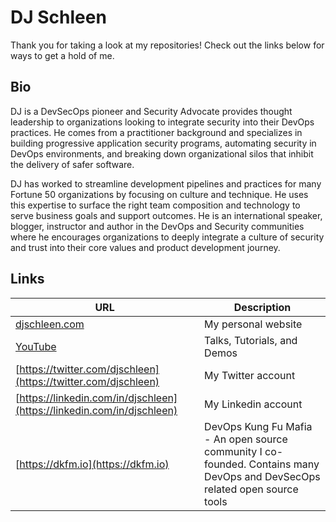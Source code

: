 # DJ Schleen

Thank you for taking a look at my repositories! Check out the links below for ways to get a hold of me.

## Bio

DJ is a DevSecOps pioneer and Security Advocate provides thought leadership to organizations looking to integrate security into their DevOps practices. He comes from a practitioner background and specializes in building progressive application security programs, automating security in DevOps environments, and breaking down organizational silos that inhibit the delivery of safer software.

DJ has worked to streamline development pipelines and practices for many Fortune 50 organizations by focusing on culture and technique. He uses this expertise to surface the right team composition and technology to serve business goals and support outcomes. He is an international speaker, blogger, instructor and author in the DevOps and Security communities where he encourages organizations to deeply integrate a culture of security and trust into their core values and product development journey.

## Links

| URL | Description |
|---|---|
|[djschleen.com](https://djschleen.com)|My personal website|
|[YouTube](https://www.youtube.com/channel/UCfpDFDoTA0hyjH2u6ol1ZZg)| Talks, Tutorials, and Demos|
|[https://twitter.com/djschleen](https://twitter.com/djschleen)|My Twitter account|
|[https://linkedin.com/in/djschleen](https://linkedin.com/in/djschleen)|My Linkedin account|
|[https://dkfm.io](https://dkfm.io)|DevOps Kung Fu Mafia - An open source community I co-founded. Contains many DevOps and DevSecOps related open source tools|